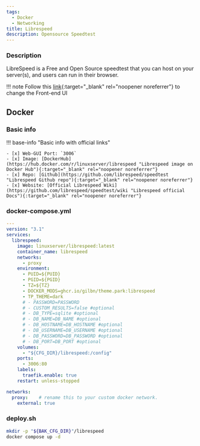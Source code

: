 ```yaml
---
tags:
  - Docker
  - Networking
title: Librespeed
description: Opensource Speedtest
---
```

### Description

LibreSpeed is a Free and Open Source speedtest that you can host on your server(s), and users can run in their browser.

!!! note
    Follow this [link](https://github.com/librespeed/speedtest/wiki/Making-a-custom-front-end){:target="_blank" rel="noopener noreferrer"} to change the Front-end UI
## Docker

### Basic info

!!! base-info "Basic info with official links"

    - [x] Web-GUI Port: `3006`
    - [x] Image: [DockerHub](https://hub.docker.com/r/linuxserver/librespeed "Librespeed image on Docker Hub"){:target="_blank" rel="noopener noreferrer"}
    - [x] Repo: [Github](https://github.com/librespeed/speedtest "Librespeed Github repo"){:target="_blank" rel="noopener noreferrer"}
    - [x] Website: [Official Librespeed Wiki](https://github.com/librespeed/speedtest/wiki "Librespeed official Docs"){:target="_blank" rel="noopener noreferrer"}

### docker-compose.yml

```yaml
---
version: "3.1"
services:
  librespeed:
    image: linuxserver/librespeed:latest
    container_name: librespeed
    networks:
      - proxy
    environment:
      - PUID=${PUID}
      - PGID=${PGID}
      - TZ=${TZ}
      - DOCKER_MODS=ghcr.io/gilbn/theme.park:librespeed
      - TP_THEME=dark
      # - PASSWORD=PASSWORD
      # - CUSTOM_RESULTS=false #optional
      # - DB_TYPE=sqlite #optional
      # - DB_NAME=DB_NAME #optional
      # - DB_HOSTNAME=DB_HOSTNAME #optional
      # - DB_USERNAME=DB_USERNAME #optional
      # - DB_PASSWORD=DB_PASSWORD #optional
      # - DB_PORT=DB_PORT #optional
    volumes:
      - "${CFG_DIR}/librespeed:/config"
    ports:
      - 3006:80
    labels:
      traefik.enable: true
    restart: unless-stopped

networks:
  proxy:    # rename this to your custom docker network.
    external: true
```

### deploy.sh

```bash
mkdir -p "${BAK_CFG_DIR}"/librespeed
docker compose up -d
```
